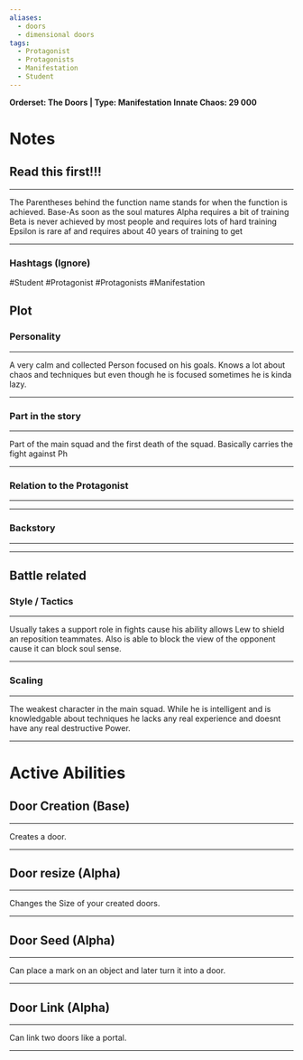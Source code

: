 ```yaml
---
aliases:
  - doors
  - dimensional doors
tags:
  - Protagonist
  - Protagonists
  - Manifestation
  - Student
---
```

**Orderset: The Doors | Type: Manifestation**
**Innate Chaos:  29 000**

# Notes
## Read this first!!!
___
The Parentheses behind the function name stands for when the function is achieved.
Base-As soon as the soul matures
Alpha requires a bit of training 
Beta is never achieved by most people and requires lots of hard training
Epsilon is rare af and requires about 40 years of training to get
___
### Hashtags (Ignore)
#Student
#Protagonist 
#Protagonists 
#Manifestation 

## Plot
### Personality
___
A very calm and collected Person focused on his goals. Knows a lot about chaos and techniques but even though he is focused sometimes he is kinda lazy.
___
### Part in the story
___
Part of the main squad and the first death of the squad. Basically carries the fight against Ph
___
### Relation to the Protagonist
___

___
### Backstory
___

___

## Battle related

### Style / Tactics
___
Usually takes a support role in fights cause his ability allows Lew to shield an reposition teammates. Also is able to block the view of the opponent cause it can block soul sense.
___
### Scaling 
___
The weakest character in the main squad. While he is intelligent and is knowledgable about techniques he lacks any real experience and doesnt have any real destructive Power.
___


# Active Abilities
## Door Creation (Base)
___
Creates a door.
___
## Door resize (Alpha)
___
Changes the Size of your created doors.
___
## Door Seed (Alpha)
___
Can place a mark on an object and later turn it into a door.
___
## Door Link (Alpha)
___
Can link two doors like a portal.
___
